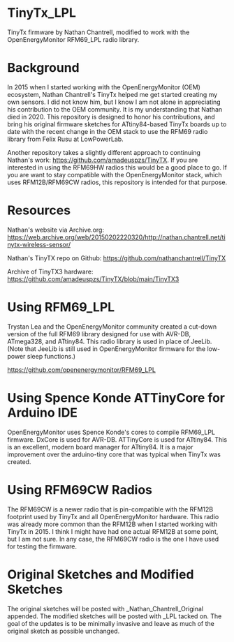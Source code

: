 # TinyTx_LPL
TinyTx firmware by Nathan Chantrell, modified to work with the OpenEnergyMonitor RFM69_LPL radio library.

# Background
In 2015 when I started working with the OpenEnergyMonitor (OEM) ecosystem, Nathan Chantrell's TinyTx helped me get started creating my own sensors. I did not know him, but I know I am not alone in appreciating his contribution to the OEM community. It is my understanding that Nathan died in 2020. This repository is designed to honor his contributions, and bring his original firmware sketches for ATtiny84-based TinyTx boards up to date with the recent change in the OEM stack to use the RFM69 radio library from Felix Rusu at LowPowerLab. 

Another repository takes a slightly different approach to continuing Nathan's work: https://github.com/amadeuspzs/TinyTX. If you are interested in using the RFM69HW radios this would be a good place to go. If you are want to stay compatible with the OpenEnergyMonitor stack, which uses RFM12B/RFM69CW radios, this repository is intended for that purpose.

# Resources
Nathan's website via Archive.org: https://web.archive.org/web/20150202220320/http://nathan.chantrell.net/tinytx-wireless-sensor/

Nathan's TinyTX repo on Github: https://github.com/nathanchantrell/TinyTX

Archive of TinyTX3 hardware: https://github.com/amadeuspzs/TinyTX/blob/main/TinyTX3

# Using RFM69_LPL
Trystan Lea and the OpenEnergyMonitor community created a cut-down version of the full RFM69 library designed for use with AVR-DB, ATmega328, and ATtiny84. This radio library is used in place of JeeLib. (Note that JeeLib is still used in OpenEnergyMonitor firmware for the low-power sleep functions.)

https://github.com/openenergymonitor/RFM69_LPL

# Using Spence Konde ATTinyCore for Arduino IDE
OpenEnergyMonitor uses Spence Konde's cores to compile RFM69_LPL firmware. DxCore is used for AVR-DB. ATTinyCore is used for ATtiny84. This is an excellent, modern board manager for ATtiny84. It is a major improvement over the arduino-tiny core that was typical when TinyTx was created.

# Using RFM69CW Radios
The RFM69CW is a newer radio that is pin-compatible with the RFM12B footprint used by TinyTx and all OpenEnergyMonitor hardware. This radio was already more common than the RFM12B when I started working with TinyTx in 2015. I think I might have had one actual RFM12B at some point, but I am not sure. In any case, the RFM69CW radio is the one I have used for testing the firmware.

# Original Sketches and Modified Sketches
The original sketches will be posted with _Nathan_Chantrell_Original appended. The modified sketches will be posted with _LPL tacked on. The goal of the updates is to be minimally invasive and leave as much of the original sketch as possible unchanged.
